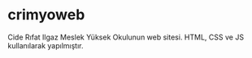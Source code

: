 # crimyoweb
Cide Rıfat Ilgaz Meslek Yüksek Okulunun web sitesi. HTML, CSS ve JS kullanılarak yapılmıştır.
